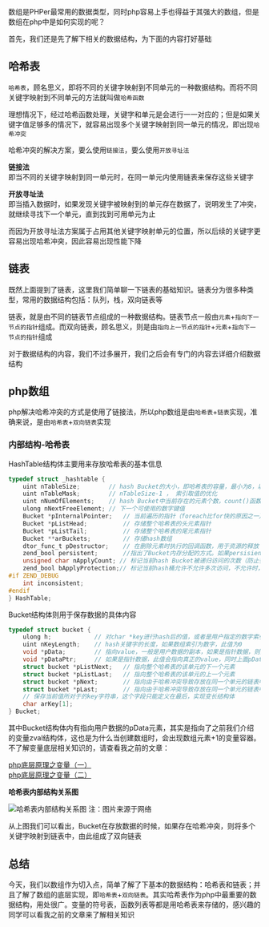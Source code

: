 数组是PHPer最常用的数据类型，同时php容易上手也得益于其强大的数组，但是数组在php中是如何实现的呢？

首先，我们还是先了解下相关的数据结构，为下面的内容打好基础

## 哈希表
`哈希表`，顾名思义，即将不同的关键字映射到不同单元的一种数据结构。而将不同关键字映射到不同单元的方法就叫做`哈希函数`

理想情况下，经过哈希函数处理，关键字和单元是会进行一一对应的；但是如果关键字值足够多的情况下，就容易出现多个关键字映射到同一单元的情况，即出现`哈希冲突`

哈希冲突的解决方案，要么使用`链接法`，要么使用`开放寻址法`

**链接法**   
即当不同的关键字映射到同一单元时，在同一单元内使用链表来保存这些关键字

**开放寻址法**   
即当插入数据时，如果发现关键字被映射到的单元存在数据了，说明发生了冲突，就继续寻找下一个单元，直到找到可用单元为止

而因为开放寻址法方案属于占用其他关键字映射单元的位置，所以后续的关键字更容易出现哈希冲突，因此容易出现性能下降

## 链表
既然上面提到了链表，这里我们简单聊一下链表的基础知识。链表分为很多种类型，常用的数据结构包括：队列，栈，双向链表等

链表，就是由不同的链表节点组成的一种数据结构。链表节点一般由`元素`+`指向下一节点的指针`组成。而双向链表，顾名思义，则是由`指向上一节点的指针`+`元素`+`指向下一节点的指针`组成

对于数据结构的内容，我们不过多展开，我们之后会有专门的内容去详细介绍数据结构

## php数组
php解决哈希冲突的方式是使用了链接法，所以php数组是由`哈希表`+`链表`实现，准确来说，是由`哈希表`+`双向链表`实现

### 内部结构-哈希表

HashTable结构体主要用来存放哈希表的基本信息

```c
typedef struct _hashtable { 
    uint nTableSize;        // hash Bucket的大小，即哈希表的容量，最小为8，以2x增长。
    uint nTableMask;        // nTableSize-1 ， 索引取值的优化
    uint nNumOfElements;    // hash Bucket中当前存在的元素个数，count()函数会直接返回此值 
    ulong nNextFreeElement; // 下一个可使用的数字键值
    Bucket *pInternalPointer;   // 当前遍历的指针（foreach比for快的原因之一）
    Bucket *pListHead;          // 存储整个哈希表的头元素指针
    Bucket *pListTail;          // 存储整个哈希表的尾元素指针
    Bucket **arBuckets;         // 存储hash数组
    dtor_func_t pDestructor;    // 在删除元素时执行的回调函数，用于资源的释放
    zend_bool persistent;       //指出了Bucket内存分配的方式。如果persisient为TRUE，则使用操作系统本身的内存分配函数为Bucket分配内存，否则使用PHP的内存分配函数。
    unsigned char nApplyCount; // 标记当前hash Bucket被递归访问的次数（防止多次递归）
    zend_bool bApplyProtection;// 标记当前hash桶允许不允许多次访问，不允许时，最多只能递归3次
#if ZEND_DEBUG
    int inconsistent;
#endif
} HashTable;
```

Bucket结构体则用于保存数据的具体内容

```c
typedef struct bucket {
    ulong h;            // 对char *key进行hash后的值，或者是用户指定的数字索引值
    uint nKeyLength;    // hash关键字的长度，如果数组索引为数字，此值为0
    void *pData;        // 指向value，一般是用户数据的副本，如果是指针数据，则指向pDataPtr
    void *pDataPtr;     // 如果是指针数据，此值会指向真正的value，同时上面pData会指向此值
    struct bucket *pListNext;   // 指向整个哈希表的该单元的下一个元素
    struct bucket *pListLast;   // 指向整个哈希表的该单元的上一个元素
    struct bucket *pNext;       // 指向由于哈希冲突导致存放在同一个单元的链表中的下一个元素
    struct bucket *pLast;       // 指向由于哈希冲突导致存放在同一个单元的链表中的上一个元素
    // 保存当前值所对于的key字符串，这个字段只能定义在最后，实现变长结构体
    char arKey[1];              
} Bucket;
```
其中Bucket结构体内有指向用户数据的pData元素，其实是指向了之前我们介绍的变量zval结构体，这也是为什么当创建数组时，会出现数组元素+1的变量容器。不了解变量底层相关知识的，请查看我之前的文章：

[php底层原理之变量（一）](https://github.com/sdxuzheng/php-internal/blob/master/php%E5%BA%95%E5%B1%82%E5%8E%9F%E7%90%86%E4%B9%8B%E5%8F%98%E9%87%8F%EF%BC%88%E4%B8%80%EF%BC%89.md)   
[php底层原理之变量（二）](https://github.com/sdxuzheng/php-internal/blob/master/php%E5%BA%95%E5%B1%82%E5%8E%9F%E7%90%86%E4%B9%8B%E5%8F%98%E9%87%8F%EF%BC%88%E4%BA%8C%EF%BC%89.md)   

**哈希表内部结构关系图**

![哈希表内部结构关系图](https://segment-xavier.oss-cn-beijing.aliyuncs.com/php%E5%BA%95%E5%B1%82%E5%8E%9F%E7%90%86%E4%B9%8B%E6%95%B0%E7%BB%84%E5%AE%9E%E7%8E%B0/Zend%E5%BC%95%E6%93%8E%E5%93%88%E5%B8%8C%E8%A1%A8%E7%BB%93%E6%9E%84%E5%92%8C%E5%85%B3%E7%B3%BB.png)
注：图片来源于网络

从上图我们可以看出，Bucket在存放数据的时候，如果存在哈希冲突，则将多个关键字映射到链表中，由此组成了双向链表

## 总结
今天，我们以数组作为切入点，简单了解了下基本的数据结构：哈希表和链表；并且了解了数组的底层实现，即`哈希表`+`双向链表`。其实哈希表作为php中最重要的数据结构，用处很广。变量的符号表，函数列表等都是用哈希表来存储的，感兴趣的同学可以看我之前的文章来了解相关知识

